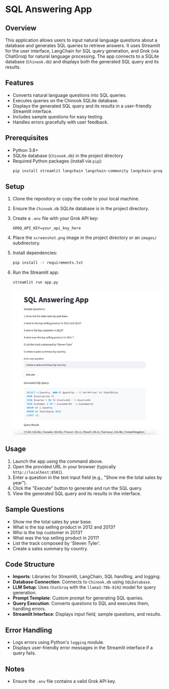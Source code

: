# SQL Answering App

## Overview
This application allows users to input natural language questions about a database and generates SQL queries to retrieve answers. It uses Streamlit for the user interface, LangChain for SQL query generation, and Grok (via ChatGroq) for natural language processing. The app connects to a SQLite database (`Chinook.db`) and displays both the generated SQL query and its results.

## Features
- Converts natural language questions into SQL queries.
- Executes queries on the Chinook SQLite database.
- Displays the generated SQL query and its results in a user-friendly Streamlit interface.
- Includes sample questions for easy testing.
- Handles errors gracefully with user feedback.

## Prerequisites
- Python 3.8+
- SQLite database (`Chinook.db`) in the project directory
- Required Python packages (install via `pip`):
  ```bash
  pip install streamlit langchain langchain-community langchain-groq sqlalchemy python-dotenv
  ```

## Setup
1. Clone the repository or copy the code to your local machine.
2. Ensure the `Chinook.db` SQLite database is in the project directory.
3. Create a `.env` file with your Grok API key:
   ```env
   GROQ_API_KEY=your_api_key_here
   ```
4. Place the `screenshot.png` image in the project directory or an `images/` subdirectory.
5. Install dependencies:
   ```bash
   pip install -r requirements.txt
   ```
6. Run the Streamlit app:
   ```bash
   streamlit run app.py
   ```

   ![Screenshot of the App](images/screenshot.png)

## Usage
1. Launch the app using the command above.
2. Open the provided URL in your browser (typically `http://localhost:8501`).
3. Enter a question in the text input field (e.g., "Show me the total sales by year").
4. Click the "Execute" button to generate and run the SQL query.
5. View the generated SQL query and its results in the interface.

## Sample Questions
- Show me the total sales by year base.
- What is the top selling product in 2012 and 2013?
- Who is the top customer in 2013?
- What was the top selling product in 2011?
- List the track composed by 'Steven Tyler'.
- Create a sales summary by country.

## Code Structure
- **Imports**: Libraries for Streamlit, LangChain, SQL handling, and logging.
- **Database Connection**: Connects to `Chinook.db` using `SQLDatabase`.
- **LLM Setup**: Uses `ChatGroq` with the `llama3-70b-8192` model for query generation.
- **Prompt Template**: Custom prompt for generating SQL queries.
- **Query Execution**: Converts questions to SQL and executes them, handling errors.
- **Streamlit Interface**: Displays input field, sample questions, and results.

## Error Handling
- Logs errors using Python's `logging` module.
- Displays user-friendly error messages in the Streamlit interface if a query fails.

## Notes
- Ensure the `.env` file contains a valid Grok API key.

 
